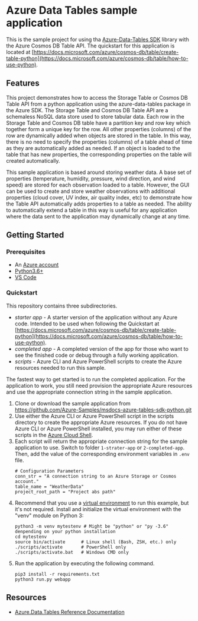 # Azure Data Tables sample application

This is the sample project for using tha [Azure-Data-Tables SDK](https://pypi.org/project/azure-data-tables/) library with the Azure Cosmos DB Table API.  The quickstart for this application is located at [https://docs.microsoft.com/azure/cosmos-db/table/create-table-python](https://docs.microsoft.com/azure/cosmos-db/table/how-to-use-python).

## Features

This project demonstrates how to access the Storage Table or Cosmos DB Table API from a python application using the azure-data-tables package in the Azure SDK.  The Storage Table and Cosmos DB Table API are a schemaless NoSQL data store used to store tabular data.  Each row in the Storage Table and Cosmos DB table have a partition key and row key which together form a unique key for the row.  All other properties (columns) of the row are dynamically added when objects are stored in the table.  In this way, there is no need to specify the properties (columns) of a table ahead of time as they are automatically added as needed.  If an object is loaded to the table that has new properties, the corresponding properties on the table will created automatically.

This sample application is based around storing weather data.  A base set of properties (temperature, humidity, pressure, wind direction, and wind speed) are stored for each observation loaded to a table.  However, the GUI can be used to create and store weather observations with additional properties (cloud cover, UV index, air quality index, etc) to demonstrate how the Table API automatically adds properties to a table as needed.  The ability to automatically extend a table in this way is useful for any application where the data sent to the application may dynamically change at any time.

## Getting Started

### Prerequisites

- An [Azure account](https://docs.microsoft.com/dotnet/azure/create-azure-account)
- [Python3.6+](https://www.python.org/downloads/)
- [VS Code](https://code.visualstudio.com/)

### Quickstart

This repository contains three subdirectories.
- *starter app* - A starter version of the application without any Azure code.  Intended to be used when following the Quickstart at [https://docs.microsoft.com/azure/cosmos-db/table/create-table-python](https://docs.microsoft.com/azure/cosmos-db/table/how-to-use-python).
- *completed app* - A completed version of the app for those who want to see the finished code or debug through a fully working application.
- *scripts* - Azure CLI and Azure PowerShell scripts to create the Azure resources needed to run this sample.

The fastest way to get started is to run the completed application.  For the application to work, you still need provision the appropriate Azure resources and use the appropriate connection string in the sample application.

1. Clone or download the sample application from https://github.com/Azure-Samples/msdocs-azure-tables-sdk-python.git
2. Use either the Azure CLI or Azure PowerShell script in the scripts directory to create the appropriate Azure resources.  If you do not have Azure CLI or Azure PowerShell installed, you may run either of these scripts in the [Azure Cloud Shell](https://shell.azure.com).
3. Each script will return the appropriate connection string for the sample application to use.  Switch to folder `1-strater-app` or `2-completed-app`. Then, add the value of the corresponding environment variables in `.env` file.
    ```
    # Configuration Parameters
    conn_str = "A connection string to an Azure Storage or Cosmos account."
    table_name = "WeatherData"
    project_root_path = "Project abs path"
    ```
4. Recommend that you use a [virtual environment](https://docs.python.org/3/tutorial/venv.html) to run this example, but it's not required. Install and initialize the virtual environment with the "venv" module on Python 3:
    ```
    python3 -m venv mytestenv # Might be "python" or "py -3.6" denpending on your python installation
    cd mytestenv
    source bin/activate      # Linux shell (Bash, ZSH, etc.) only
    ./scripts/activate       # PowerShell only
    ./scripts/activate.bat   # Windows CMD only
    ```
5. Run the application by executing the following command.
    ```
    pip3 install -r requirements.txt
    python3 run.py webapp
    ```

## Resources

- [Azure.Data.Tables Reference Documentation](https://docs.microsoft.com/python/api/overview/azure/data-tables-readme?view=azure-python)